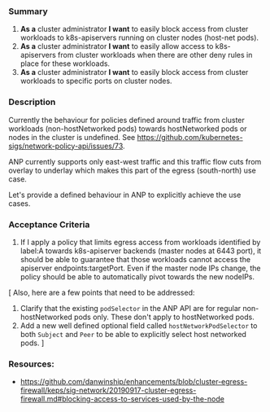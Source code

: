 
### Summary

1. **As a** cluster administrator **I want** to easily block access from
cluster workloads to k8s-apiservers running on cluster nodes (host-net pods).
2. **As a** cluster administrator **I want** to easily allow access to
k8s-apiservers from cluster workloads when there are other deny rules in place
for these workloads.
3. **As a** cluster administrator **I want** to easily block access from
cluster workloads to specific ports on cluster nodes.

### Description

Currently the behaviour for policies defined around traffic from cluster
workloads (non-hostNetworked pods) towards hostNetworked pods or nodes in the
cluster is undefined. See https://github.com/kubernetes-sigs/network-policy-api/issues/73.

ANP currently supports only east-west traffic and this traffic flow cuts from
overlay to underlay which makes this part of the egress (south-north) use case.

Let's provide a defined behaviour in ANP to explicitly achieve the use cases.

### Acceptance Criteria

1. If I apply a policy that limits egress access from workloads identified
by label:A towards k8s-apiserver backends (master nodes at 6443 port), it should
be able to guarantee that those workloads cannot access the apiserver
endpoints:targetPort. Even if the master node IPs change, the policy should be
able to automatically pivot towards the new nodeIPs.

[
Also, here are a few points that need to be addressed:

1. Clarify that the existing `podSelector` in the ANP API are for regular
non-hostNetworked pods only. These don't apply to hostNetworked pods.
2. Add a new well defined optional field called `hostNetworkPodSelector` to both
`Subject` and `Peer` to be able to explicitly select host networked pods.
]

### Resources:

* https://github.com/danwinship/enhancements/blob/cluster-egress-firewall/keps/sig-network/20190917-cluster-egress-firewall.md#blocking-access-to-services-used-by-the-node
